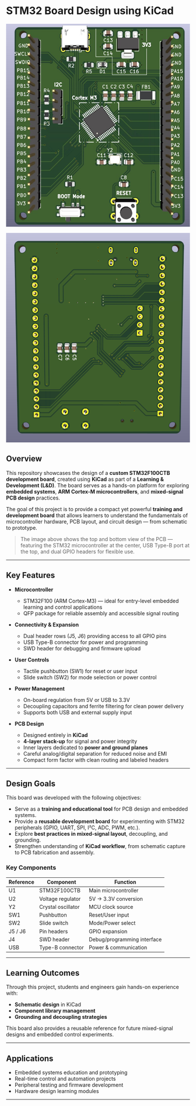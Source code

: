 # STM32 Board Design using KiCad

![Top view of board](Images/Top.jpg)

![Bottom view of board](Images/Bottom.png)

## Overview

This repository showcases the design of a **custom STM32F100CTB development board**, created using **KiCad** as part of a **Learning & Development (L&D)**.
The board serves as a hands-on platform for exploring **embedded systems**, **ARM Cortex-M microcontrollers**, and **mixed-signal PCB design** practices.

The goal of this project is to provide a compact yet powerful **training and development board** that allows learners to understand the fundamentals of microcontroller hardware, PCB layout, and circuit design — from schematic to prototype.

> The image above shows the top and bottom view of the PCB — featuring the STM32 microcontroller at the center, USB Type-B port at the top, and dual GPIO headers for flexible use.

---

## Key Features

- **Microcontroller**
  - STM32F100 (ARM Cortex-M3) — ideal for entry-level embedded learning and control applications  
  - QFP package for reliable assembly and accessible signal routing  

- **Connectivity & Expansion**
  - Dual header rows (J5, J6) providing access to all GPIO pins  
  - USB Type-B connector for power and programming  
  - SWD header for debugging and firmware upload  

- **User Controls**
  - Tactile pushbutton (SW1) for reset or user input  
  - Slide switch (SW2) for mode selection or power control  

- **Power Management**
  - On-board regulation from 5V or USB to 3.3V  
  - Decoupling capacitors and ferrite filtering for clean power delivery  
  - Supports both USB and external supply input  

- **PCB Design**
  - Designed entirely in **KiCad**  
  - **4-layer stack-up** for signal and power integrity  
  - Inner layers dedicated to **power and ground planes**  
  - Careful analog/digital separation for reduced noise and EMI  
  - Compact form factor with clean routing and labeled headers  

---

## Design Goals

This board was developed with the following objectives:

- Serve as a **training and educational tool** for PCB design and embedded systems.  
- Provide a **reusable development board** for experimenting with STM32 peripherals (GPIO, UART, SPI, I²C, ADC, PWM, etc.).  
- Explore **best practices in mixed-signal layout**, decoupling, and grounding.  
- Strengthen understanding of **KiCad workflow**, from schematic capture to PCB fabrication and assembly.  

### Key Components

| Reference | Component | Function |
|------------|------------|----------|
| U1 | STM32F100CTB | Main microcontroller |
| U2 | Voltage regulator | 5V → 3.3V conversion |
| Y2 | Crystal oscillator | MCU clock source |
| SW1 | Pushbutton | Reset/User input |
| SW2 | Slide switch | Mode/Power select |
| J5 / J6 | Pin headers | GPIO expansion |
| J4 | SWD header | Debug/programming interface |
| USB | Type-B connector | Power & communication |

---

## Learning Outcomes

Through this project, students and engineers gain hands-on experience with:

- **Schematic design** in KiCad  
- **Component library management**   
- **Grounding and decoupling strategies**  

This board also provides a reusable reference for future mixed-signal designs and embedded control experiments.

---

## Applications

- Embedded systems education and prototyping  
- Real-time control and automation projects  
- Peripheral testing and firmware development  
- Hardware design learning modules  

---


